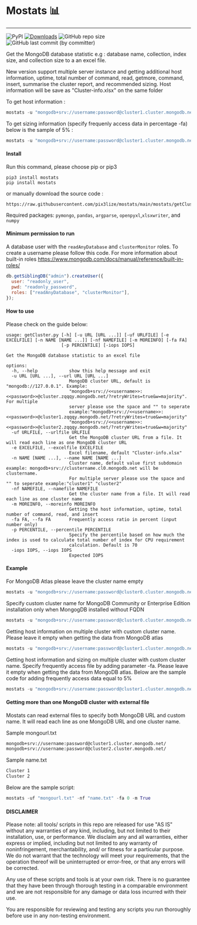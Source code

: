 # Mostats 📊

---

![PyPI](https://img.shields.io/pypi/v/mostats) [![Downloads](https://static.pepy.tech/personalized-badge/mostats?period=month&units=international_system&left_color=brightgreen&right_color=grey&left_text=Downloads)](https://pepy.tech/project/mostats) ![GitHub repo size](https://img.shields.io/github/repo-size/pix3lize/mostats) ![GitHub last commit (by committer)](https://img.shields.io/github/last-commit/pix3lize/mostats)

Get the MongoDB database statistic e.g : database name, collection, index size, and collection size to a an excel file.

New version support multiple server instance and getting additional host information, uptime, total number of command, read, getmore, command, insert, summarise the cluster report, and recommended sizing. Host information will be save as "Cluster-info.xlsx" on the same folder

To get host information :

```python
mostats -u "mongodb+srv://username:password@cluster1.cluster.mongodb.net/" -m True
```

To get sizing information (specify frequenly access data in percentage -fa) below is the sample of 5% :

```python
mostats -u "mongodb+srv://username:password@cluster1.cluster.mongodb.net/" -fa 5 -m True
```

#### Install

Run this command, please choose pip or pip3

```terminal
pip3 install mostats
pip install mostats
```

or manually download the source code :

```
https://raw.githubusercontent.com/pix3lize/mostats/main/mostats/getCluster.py
```

Required packages: `pymongo`, `pandas`, `argparse`, `openpyxl`,`xlsxwriter`, and `numpy`

#### Minimum permission to run

A database user with the `readAnyDatabase` and `clusterMonitor` roles. To create a username please follow this code. For more information about built-in roles https://www.mongodb.com/docs/manual/reference/built-in-roles/

```javascript
db.getSiblingDB("admin").createUser({
  user: "readonly_user",
  pwd: "readonly_password",
  roles: ["readAnyDatabase", "clusterMonitor"],
});
```

#### How to use

Please check on the guide below:

```terminal
usage: getCluster.py [-h] [-u URL [URL ...]] [-uf URLFILE] [-e EXCELFILE] [-n NAME [NAME ...]] [-nf NAMEFILE] [-m MOREINFO] [-fa FA]
                     [-p PERCENTILE] [-iops IOPS]

Get the MongoDB database statistic to an excel file

options:
  -h, --help            show this help message and exit
  -u URL [URL ...], --url URL [URL ...]
                        MongoDB cluster URL, default is "mongodb://127.0.0.1". Example:
                        "mongodb+srv://<<username>>:<<password>>@cluster.zqqqy.mongodb.net/?retryWrites=true&w=majority". For multiple
                        server please use the space and "" to seperate
                        example:"mongodb+srv://<<username>>:<<password>>@cluster1.zqqqy.mongodb.net/?retryWrites=true&w=majority"
                        "mongodb+srv://<<username>>:<<password>>@cluster2.zqqqy.mongodb.net/?retryWrites=true&w=majority"
  -uf URLFILE, --urlfile URLFILE
                        Get the MongoDB cluster URL from a file. It will read each line as one MongoDB cluster URL
  -e EXCELFILE, --excelfile EXCELFILE
                        Excel filename, default "Cluster-info.xlsx"
  -n NAME [NAME ...], --name NAME [NAME ...]
                        Cluster name, default value first subdomain example: mongodb+srv://clustername.cl0.mongodb.net will be clustername.
                        For multiple server please use the space and "" to seperate example:"cluster1" "cluster2"
  -nf NAMEFILE, --namefile NAMEFILE
                        Get the cluster name from a file. It will read each line as one cluster name
  -m MOREINFO, --moreinfo MOREINFO
                        Getting the host information, uptime, total number of command, read, and insert
  -fa FA, --fa FA       Frequently access ratio in percent (input number only)
  -p PERCENTILE, --percentile PERCENTILE
                        Specify the percentile based on how much the index is used to calculate total number of index for CPU requirement
                        calculation. Default is 70
  -iops IOPS, --iops IOPS
                        Expected IOPS
```

#### Example

For MongoDB Atlas please leave the cluster name empty

```python
mostats -u "mongodb+srv://username:password@cluster0.cluster.mongodb.net/"
```

Specify custom cluster name for MongoDB Community or Enterprise Edition installation only when MongogDB installed without FQDN

```python
mostats -u "mongodb+srv://username:password@cluster0.cluster.mongodb.net/?retryWrites=true&w=majority" -n "Cluster1" -c "Custom-file.xlsx"
```

Getting host information on multiple cluster with custom cluster name. Please leave it empty when getting the data from MongoDB atlas

```python
mostats -u "mongodb+srv://username:password@cluster1.cluster.mongodb.net/" "mongodb+srv://username:password@cluster2.cluster.mongodb.net/" -n "Cluster 1" "Cluster 2" -m True
```

Getting host information and sizing on multiple cluster with custom cluster name. Specify frequently access file by adding parameter -fa. Please leave it empty when getting the data from MongoDB atlas. Below are the sample code for adding frequently access data equal to 5%

```python
mostats -u "mongodb+srv://username:password@cluster1.cluster.mongodb.net/" "mongodb+srv://username:password@cluster2.cluster.mongodb.net/" -n "Cluster 1" "Cluster 2" -fa 5 -m True
```

#### Getting more than one MongoDB cluster with external file

Mostats can read external files to specify both MongoDB URL and custom name. It will read each line as one MongoDB URL and one cluster name.

Sample mongourl.txt

```txt
mongodb+srv://username:password@cluster1.cluster.mongodb.net/
mongodb+srv://username:password@cluster2.cluster.mongodb.net/
```

Sample name.txt

```txt
Cluster 1
Cluster 2
```

Below are the sample script:

```python
mostats -uf "mongourl.txt" -nf "name.txt" -fa 0 -m True
```

#### DISCLAIMER

Please note: all tools/ scripts in this repo are released for use "AS IS" without any warranties of any kind, including, but not limited to their installation, use, or performance. We disclaim any and all warranties, either express or implied, including but not limited to any warranty of noninfringement, merchantability, and/ or fitness for a particular purpose. We do not warrant that the technology will meet your requirements, that the operation thereof will be uninterrupted or error-free, or that any errors will be corrected.

Any use of these scripts and tools is at your own risk. There is no guarantee that they have been through thorough testing in a comparable environment and we are not responsible for any damage or data loss incurred with their use.

You are responsible for reviewing and testing any scripts you run thoroughly before use in any non-testing environment.
